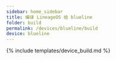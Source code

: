 ```yaml
---
sidebar: home_sidebar
title: 编译 LineageOS 给 blueline
folder: build
permalink: /devices/blueline/build
device: blueline
---
```

{% include templates/device_build.md %}
